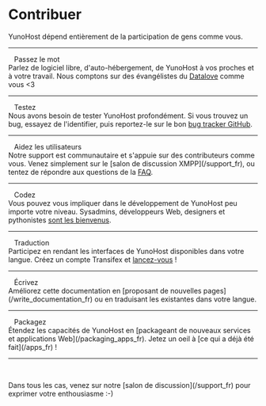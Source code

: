 # Contribuer

<p class="lead">
YunoHost dépend entièrement de la participation de gens comme vous.
</p>

---

<div class="row">
<div class="col col-md-3 lead">
<span class="glyphicon glyphicon-heart"></span>&nbsp;&nbsp; Passez le mot
</div>
<div class="col col-md-8" markdown="1">
Parlez de logiciel libre, d'auto-hébergement, de YunoHost à vos proches et à votre travail. Nous comptons sur des évangélistes du <a href="http://datalove.me/" target="_blank">Datalove</a> comme vous <3
</div>
</div>

---

<div class="row">
<div class="col col-md-3 lead">
<span class="glyphicon glyphicon-exclamation-sign"></span>&nbsp;&nbsp; Testez
</div>
<div class="col col-md-8" markdown="1">
Nous avons besoin de tester YunoHost profondément. Si vous trouvez un bug, essayez de l'identifier, puis reportez-le sur le bon <a href="https://github.com/YunoHost" target="_blank">bug tracker GitHub</a>.
</div>
</div>

---

<div class="row">
<div class="col col-md-3 lead">
<span class="glyphicon glyphicon-user"></span>&nbsp;&nbsp; Aidez les utilisateurs
</div>
<div class="col col-md-8" markdown="1">
Notre support est communautaire et s'appuie sur des contributeurs comme vous. Venez simplement sur le [salon de discussion XMPP](/support_fr), ou tentez de répondre aux questions de la <a href="https://ask.yunohost.org/" target="_blank">FAQ</a>.
</div>
</div>

---

<div class="row">
<div class="col col-md-3 lead">
<span class="glyphicon glyphicon-cog"></span>&nbsp;&nbsp; Codez
</div>
<div class="col col-md-8" markdown="1">
Vous pouvez vous impliquer dans le développement de YunoHost peu importe votre niveau. Sysadmins, développeurs Web, designers et pythonistes <a href="https://github.com/YunoHost" target="_blank">sont les bienvenus</a>.
</div>
</div>

---

<div class="row">
<div class="col col-md-3 lead">
<span class="glyphicon glyphicon-globe"></span>&nbsp;&nbsp; Traduction
</div>
<div class="col col-md-8" markdown="1">
Participez en rendant les interfaces de YunoHost disponibles dans votre langue. Créez un compte Transifex et <a href="https://www.transifex.com/organization/yunohost/" target="_blank">lancez-vous</a> !
</div>
</div>

---

<div class="row">
<div class="col col-md-3 lead">
<span class="glyphicon glyphicon-edit"></span>&nbsp;&nbsp; Écrivez
</div>
<div class="col col-md-8" markdown="1">
Améliorez cette documentation en [proposant de nouvelles pages](/write_documentation_fr) ou en traduisant les existantes dans votre langue.
</div>
</div>

<hr>

<div class="row">
<div class="col col-md-3 lead">
<span class="glyphicon glyphicon-gift"></span>&nbsp;&nbsp; Packagez
</div>
<div class="col col-md-8" markdown="1">
Étendez les capacités de YunoHost en [packageant de nouveaux services et applications Web](/packaging_apps_fr). Jetez un oeil à [ce qui a déjà été fait](/apps_fr) !
</div>
</div>

---

<br>
<p class="lead" markdown="1">Dans tous les cas, venez sur notre [salon de discussion](/support_fr) pour exprimer votre enthousiasme :-)</p>
